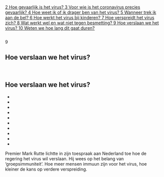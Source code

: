  </a><a href="/kijkverder/t/2020/vragen-over-het-coronavirus/hoe-gevaarlijk-is-het-virus" class="question"><span class="question__id">2</span> Hoe gevaarlijk is het virus?
      </a><a href="/kijkverder/t/2020/vragen-over-het-coronavirus/voor-wie-is-het-coronavirus-precies-gevaarlijk" class="question"><span class="question__id">3</span> Voor wie is het coronavirus precies gevaarlijk?
      </a><a href="/kijkverder/t/2020/vragen-over-het-coronavirus/hoe-weet-ik-of-ik-drager-ben-van-het-virus" class="question"><span class="question__id">4</span> Hoe weet ik of ik drager ben van het virus?
      </a><a href="/kijkverder/t/2020/vragen-over-het-coronavirus/wanneer-trek-ik-aan-de-bel" class="question"><span class="question__id">5</span> Wanneer trek ik aan de bel?
      </a><a href="/kijkverder/t/2020/vragen-over-het-coronavirus/hoe-werkt-het-virus-bij-kinderen" class="question"><span class="question__id">6</span> Hoe werkt het virus bij kinderen?
      </a><a href="/kijkverder/t/2020/vragen-over-het-coronavirus/hoe-verspreidt-het-virus-zich" class="question"><span class="question__id">7</span> Hoe verspreidt het virus zich?
      </a><a href="/kijkverder/t/2020/vragen-over-het-coronavirus/wat-werkt-wel-en-wat-niet-tegen-besmetting" class="question"><span class="question__id">8</span> Wat werkt wel en wat niet tegen besmetting?
      </a><a href="/kijkverder/t/2020/vragen-over-het-coronavirus/hoe-verslaan-we-het-virus" class="question nuxt-link-exact-active nuxt-link-active"><span class="question__id">9</span> Hoe verslaan we het virus?
      </a><a href="/kijkverder/t/2020/vragen-over-het-coronavirus/weten-we-hoe-lang-dit-gaat-duren" class="question"><span class="question__id">10</span> Weten we hoe lang dit gaat duren?
      </a></menu> <div class="answers-wrapper"><div class="answer-header"><a href="/kijkverder/t/2020/vragen-over-het-coronavirus/wat-werkt-wel-en-wat-niet-tegen-besmetting" class="nav-p nav-t active"><img src="/kijkverder/t/2020/vragen-over-het-coronavirus/_nuxt/img/a54b422.svg" alt="" class="nav-arrow a-prev"></a> <div class="answer-intro"><p class="answer-index">9</p> <span class="break"></span> <h2 class="question-title is-desktop">Hoe verslaan we het virus?</h2></div> <a href="/kijkverder/t/2020/vragen-over-het-coronavirus/start" class="home-button"><img src="/kijkverder/t/2020/vragen-over-het-coronavirus/_nuxt/img/5f44a89.svg" alt="" class="menu-icon"></a> <a href="/kijkverder/t/2020/vragen-over-het-coronavirus/weten-we-hoe-lang-dit-gaat-duren" class="nav-n nav-t active"><img src="/kijkverder/t/2020/vragen-over-het-coronavirus/_nuxt/img/a54b422.svg" alt="" class="nav-arrow a-next"></a></div> <h2 class="question-title is-mobile">Hoe verslaan we het virus?</h2> <!----> <!----> <div class="answer"><ul class="slide-progress size-desktop" style="grid-template-columns:repeat(10,1fr)"><li></li><li></li><li></li><li></li><li></li><li></li><li></li><li></li><li class="active"></li><li></li></ul> <div class="answer-content"><p>Premier Mark Rutte lichtte in zijn toespraak aan Nederland toe hoe de regering het virus wil verslaan. Hij wees op het belang van ‘groepsimmuniteit’. Hoe meer mensen immuun zijn voor het virus, hoe kleiner de kans op verdere verspreiding.</p>
